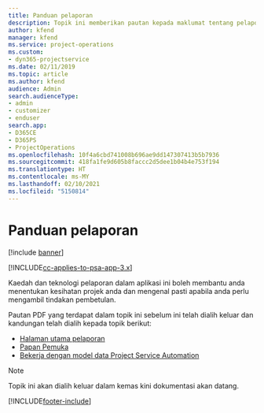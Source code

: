```yaml
---
title: Panduan pelaporan
description: Topik ini memberikan pautan kepada maklumat tentang pelaporan.
author: kfend
manager: kfend
ms.service: project-operations
ms.custom:
- dyn365-projectservice
ms.date: 02/11/2019
ms.topic: article
ms.author: kfend
audience: Admin
search.audienceType:
- admin
- customizer
- enduser
search.app:
- D365CE
- D365PS
- ProjectOperations
ms.openlocfilehash: 10f4a6cbd741008b696ae9dd147307413b5b7936
ms.sourcegitcommit: 418fa1fe9d605b8faccc2d5dee1b04b4e753f194
ms.translationtype: HT
ms.contentlocale: ms-MY
ms.lasthandoff: 02/10/2021
ms.locfileid: "5150814"
---
```

# <a name="reporting-guide"></a>Panduan pelaporan

[!include [banner](../../includes/psa-now-project-operations.md)]

[!INCLUDE[cc-applies-to-psa-app-3.x](../../includes/cc-applies-to-psa-app-3x.md)]

Kaedah dan teknologi pelaporan dalam aplikasi ini boleh membantu anda menentukan kesihatan projek anda dan mengenal pasti apabila anda perlu mengambil tindakan pembetulan. 

Pautan PDF yang terdapat dalam topik ini sebelum ini telah dialih keluar dan kandungan telah dialih kepada topik berikut:

- [Halaman utama pelaporan](../reports-reporting-dynamics-365-project-service.md)
- [Papan Pemuka](../reports-dashboards.md)
- [Bekerja dengan model data Project Service Automation](../reports-working-project-service-data-model.md)

> [!NOTE]
> Topik ini akan dialih keluar dalam kemas kini dokumentasi akan datang. 


[!INCLUDE[footer-include](../../includes/footer-banner.md)]